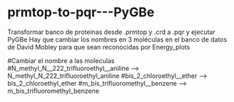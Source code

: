 # prmtop-to-pqr---PyGBe
Transformar banco de proteinas desde .prmtop y .crd a .pqr y ejecutar PyGBe
Hay que cambiar los nombres en 3 moléculas en el banco de datos de David Mobley para que sean reconocidas por Energy_plots 

#Cambiar el nombre a las moleculas
#N_methyl_N__222_trifluoroethyl__aniline --> N_methyl_N_222_trifluoroethyl_aniline
#bis_2_chloroethyl__ether --> bis_2_chloroethyl_ether
#m_bis_trifluoromethyl__benzene --> m_bis_trifluoromethyl_benzene
